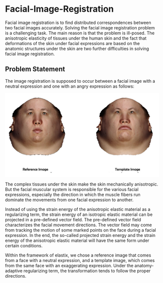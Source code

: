 # Facial-Image-Registration
Facial image registration is to find distributed correspondences between two facial images accurately. Solving the facial image registration problem is a challenging task. The main reason is that the problem is ill-posed. The anisotropic elasticity of tissues under the human skin and the fact that deformations of the skin under facial expressions are based on the anatomic structures under the skin are two further difficulties in solving facial image
registration.

## Problem Statement
The image registration is supposed to occur between a facial image with a neutral expression and one with an angry expression as follows:
<p align="center">
  <img src="https://github.com/keerfish/Facial-Image-Registration/blob/main/imgs/input.jpg" align="center" width="650px"/>
</p>

The complex tissues under the skin make the skin mechanically anisotropic. But the facial
muscular system is responsible for the various facial expressions, especially the direction in
which the muscle fibers run dominate the movements from one facial expression to another.

Instead of using the strain energy of the anisotropic elastic material as a regularizing
term, the strain energy of an isotropic elastic material can be projected in a pre-defined
vector field. The pre-defined vector field characterizes the facial movement directions. The
vector field may come from tracking the motion of some marked points on the face during a
facial expression. In the end, the so-called projected strain energy and the strain energy of
the anisotropic elastic material will have the same form under certain conditions.

Within the framework of elastix, we chose a reference image that comes
from a face with a neutral expression, and a template image, which comes from the same
face with an exaggerating expression. Under the anatomy-adaptive regularizing term, the
transformation tends to follow the proper directions.




